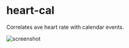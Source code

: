 # heart-cal

Correlates ave heart rate with calendar events.

![screenshot](https://raw.githubusercontent.com/atfinke/heart-cal/master/Resources/image.jpg)
